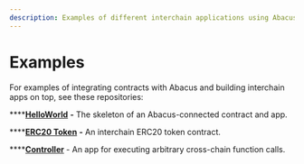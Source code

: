```yaml
---
description: Examples of different interchain applications using Abacus
---
```


# Examples

For examples of integrating contracts with Abacus and building interchain apps on top, see these repositories:

****[**HelloWorld**](helloworld.md) **-** The skeleton of an Abacus-connected contract and app.

****[**ERC20 Token**](erc20-token.md) **-** An interchain ERC20 token contract.

****[**Controller**](controller.md) - An app for executing arbitrary cross-chain function calls.
